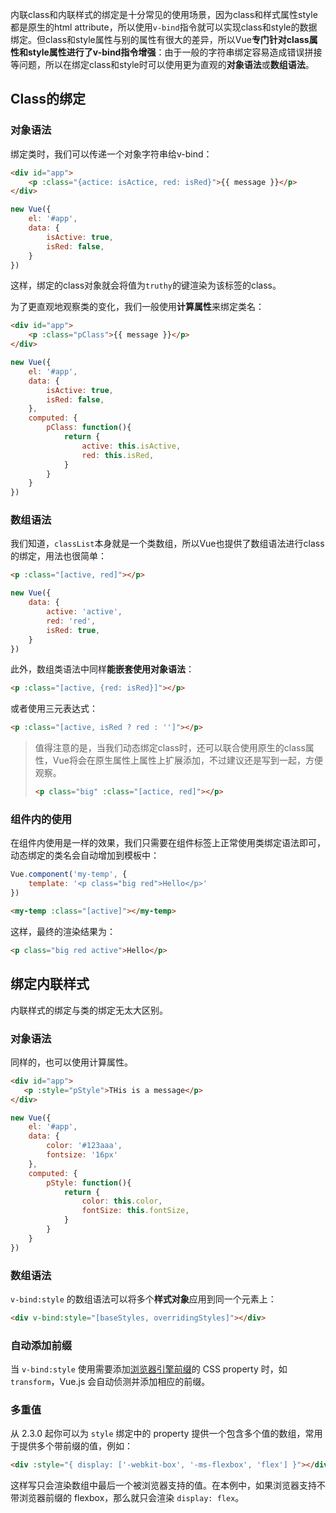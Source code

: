 内联class和内联样式的绑定是十分常见的使用场景，因为class和样式属性style都是原生的html attribute，所以使用`v-bind`指令就可以实现class和style的数据绑定。但class和style属性与别的属性有很大的差异，所以Vue**专门针对class属性和style属性进行了v-bind指令增强**：由于一般的字符串绑定容易造成错误拼接等问题，所以在绑定class和style时可以使用更为直观的**对象语法**或**数组语法**。

## Class的绑定

### 对象语法

绑定类时，我们可以传递一个对象字符串给v-bind：

```html
<div id="app">
    <p :class="{actice: isActice, red: isRed}">{{ message }}</p>
</div>
```

```js
new Vue({
    el: '#app',
    data: {
    	isActive: true,
        isRed: false,
    }
})
```

这样，绑定的class对象就会将值为`truthy`的键渲染为该标签的class。

为了更直观地观察类的变化，我们一般使用**计算属性**来绑定类名：

```html
<div id="app">
    <p :class="pClass">{{ message }}</p>
</div>
```

```js
new Vue({
    el: '#app',
    data: {
    	isActive: true,
        isRed: false,
    },
    computed: {
        pClass: function(){
            return {
                active: this.isActive,
                red: this.isRed,
            }
        }
    }
})
```

### 数组语法

我们知道，`classList`本身就是一个类数组，所以Vue也提供了数组语法进行class的绑定，用法也很简单：

```html
<p :class="[active, red]"></p>
```

```js
new Vue({
    data: {
        active: 'active',
        red: 'red',
        isRed: true,
    }
})
```

此外，数组类语法中同样**能嵌套使用对象语法**：

```html
<p :class="[active, {red: isRed}]"></p>
```

或者使用三元表达式：

```html
<p :class="[active, isRed ? red : '']"></p>
```

> 值得注意的是，当我们动态绑定class时，还可以联合使用原生的class属性，Vue将会在原生属性上属性上扩展添加，不过建议还是写到一起，方便观察。
>
> ```html
> <p class="big" :class="[actice, red]"></p>
> ```

### 组件内的使用

在组件内使用是一样的效果，我们只需要在组件标签上正常使用类绑定语法即可，动态绑定的类名会自动增加到模板中：

```js
Vue.component('my-temp', {
    template: '<p class="big red">Hello</p>'
})
```

```html
<my-temp :class="[active]"></my-temp>
```

这样，最终的渲染结果为：

```html
<p class="big red active">Hello</p>
```

## 绑定内联样式

内联样式的绑定与类的绑定无太大区别。

### 对象语法

同样的，也可以使用计算属性。

 ```html
<div id="app">
    <p :style="pStyle">THis is a message</p>
</div>
 ```

```js
new Vue({
    el: '#app',
    data: {
        color: '#123aaa',
        fontsize: '16px'
    },
    computed: {
        pStyle: function(){
            return {
                color: this.color,
                fontSize: this.fontSize,
            }
        }
    }
})
```

### 数组语法

`v-bind:style` 的数组语法可以将多个**样式对象**应用到同一个元素上：

```html
<div v-bind:style="[baseStyles, overridingStyles]"></div>
```

### 自动添加前缀

当 `v-bind:style` 使用需要添加[浏览器引擎前缀](https://developer.mozilla.org/zh-CN/docs/Glossary/Vendor_Prefix)的 CSS property 时，如 `transform`，Vue.js 会自动侦测并添加相应的前缀。

### 多重值

从 2.3.0 起你可以为 `style` 绑定中的 property 提供一个包含多个值的数组，常用于提供多个带前缀的值，例如：

```html
<div :style="{ display: ['-webkit-box', '-ms-flexbox', 'flex'] }"></div>
```

这样写只会渲染数组中最后一个被浏览器支持的值。在本例中，如果浏览器支持不带浏览器前缀的 flexbox，那么就只会渲染 `display: flex`。